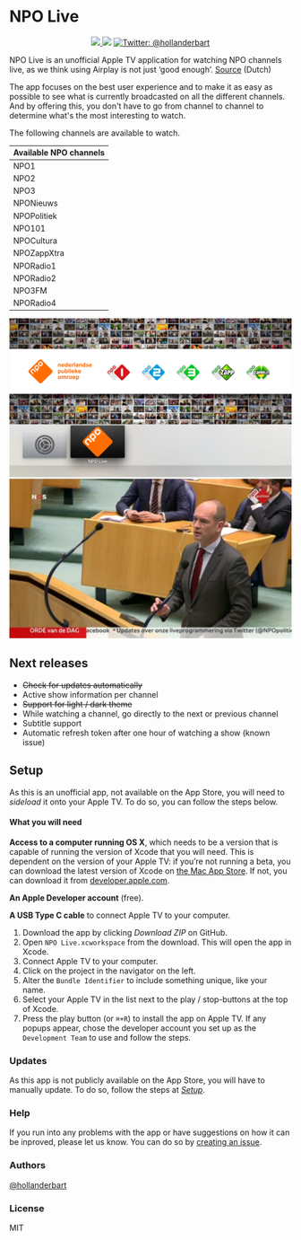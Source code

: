 # NPO Live

<p align="center">
    <a href="https://dashboard.buddybuild.com/apps/5a05b9c7d56f1900012d82d3/build/latest?branch=master">
        <img src="https://dashboard.buddybuild.com/api/statusImage?appID=5a05b9c7d56f1900012d82d3&branch=master&build=latest" />
    </a>
    <img src="https://img.shields.io/badge/Swift-4.0-orange.svg" />
    <a href="https://twitter.com/hollanderbart">
        <img src="https://img.shields.io/badge/contact-@hollanderbart-blue.svg?style=flat" alt="Twitter: @hollanderbart"/>
    </a>
</p>                                                                                                               
                                                                                                                        
NPO Live is an unofficial Apple TV application for watching NPO channels live, as we think using Airplay is not just ‘good enough’. [Source](http://www.iculture.nl/nederlandse-apple-tv-apps-omroepen-tv-aanbieders/) (Dutch)

The app focuses on the best user experience and to make it as easy as possible to see what is currently broadcasted on all the different channels. And by offering this, you don't have to go from channel to channel to determine what's the most interesting to watch.


The following channels are available to watch.

| Available NPO channels    |
| ------------------------- |
| NPO1                      |
| NPO2                      |
| NPO3                      |
| NPONieuws                 |
| NPOPolitiek               |
| NPO101                    |
| NPOCultura                |
| NPOZappXtra               |
| NPORadio1                 |
| NPORadio2                 |
| NPO3FM                    |
| NPORadio4                 |

![Top Shelf](images/top_shelf.png)
![Playing](images/playing.png)

## Next releases
- ~~Check for updates automatically~~
- Active show information per channel
- ~~Support for light / dark theme~~
- While watching a channel, go directly to the next or previous channel
- Subtitle support
- Automatic refresh token after one hour of watching a show (known issue)

## Setup
As this is an unofficial app, not available on the App Store, you will need to _sideload_ it onto your Apple TV. To do so, you can follow the steps below.

#### What you will need
**Access to a computer running OS X**, which needs to be a version that is capable of running the version of Xcode that you will need. This is dependent on the version of your Apple TV: if you’re not running a beta, you can download the latest version of Xcode on [the Mac App Store](https://itunes.apple.com/us/app/xcode/id497799835?ls=1&mt=12). If not, you can download it from [developer.apple.com](https://developer.apple.com/xcode/download/).

**An Apple Developer account** (free).

**A USB Type C cable** to connect Apple TV to your computer.

1. Download the app by clicking _Download ZIP_ on GitHub.
2. Open `NPO Live.xcworkspace` from the download. This will open the app in Xcode.
3. Connect Apple TV to your computer.
4. Click on the project in the navigator on the left.
5. Alter the `Bundle Identifier` to include something unique, like your name.
6. Select your Apple TV in the list next to the play / stop-buttons at the top of Xcode.
7. Press the play button (or `⌘+R`) to install the app on Apple TV. If any popups appear, chose the developer account you set up as the `Development Team` to use and follow the steps.

### Updates
As this app is not publicly available on the App Store, you will have to manually update. To do so, follow the steps at _[Setup](#setup)_.

### Help
If you run into any problems with the app or have suggestions on how it can be inproved, please let us know. You can do so by [creating an issue](https://github.com/hollanderbart/NPO-Live/issues).

### Authors
[@hollanderbart](https://twitter.com/hollanderbart)

### License
MIT
